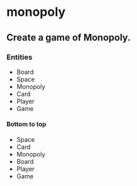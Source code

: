 # monopoly

## Create a game of Monopoly.

### Entities

- Board
- Space
- Monopoly
- Card
- Player
- Game

#### Bottom to top

- Space
- Card
- Monopoly
- Board
- Player
- Game